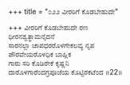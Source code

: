 +++
title = "೦೨೨ ವೀರರಿಗೆ ಕೊಡಬೇಹುದೇ"

+++
ವೀರರಿಗೆ ಕೊಡಬೇಹುದೇ ರಣ  
ಧೀರನಶ್ವತ್ಥಾಮನೈದನೆ  
ಸಾರನಲ್ಲಾ  ಚಾಪಧರರೊಳಗೇಕಲವ್ಯ ನೃಪ   
ಪೌರವೇಯರೊಳಧಿಕ ಬಾಹ್ಲಿಕ  
ಗಾರು ಸರಿ ಕೊಡಿರೇಕೆ ಕೃಷ್ಣನಿ  
ದಾರೊಳಗಾರೆಂದಗ್ರಪೂಜೆಯ ಕೊಟ್ಟಿರಕಟೆಂದ     ॥22॥